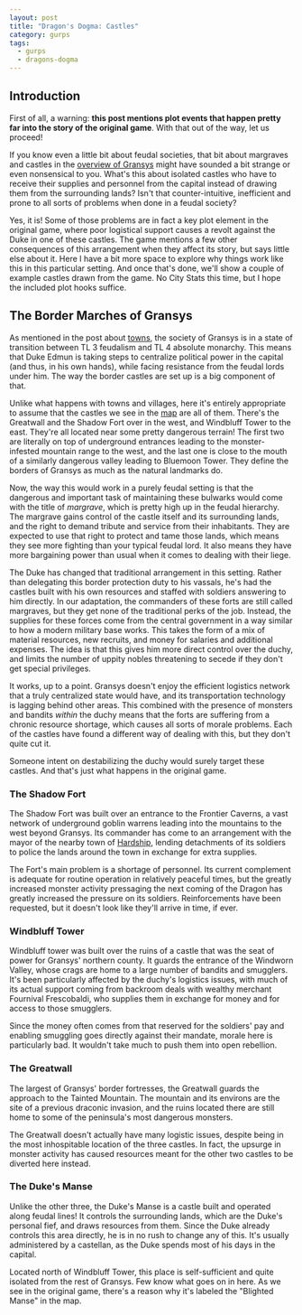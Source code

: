 ```yaml
---
layout: post
title: "Dragon's Dogma: Castles"
category: gurps
tags:
  - gurps
  - dragons-dogma
---
```


## Introduction

First of all, a warning: **this post mentions plot events that happen pretty far
into the story of the original game**. With that out of the way, let us proceed!

If you know even a little bit about feudal societies, that bit about margraves
and castles in the [overview of Gransys][gransys-post] might have sounded a bit
strange or even nonsensical to you. What's this about isolated castles who have
to receive their supplies and personnel from the capital instead of drawing them
from the surrounding lands? Isn't that counter-intuitive, inefficient and prone
to all sorts of problems when done in a feudal society?

Yes, it is! Some of those problems are in fact a key plot element in the
original game, where poor logistical support causes a revolt against the Duke in
one of these castles. The game mentions a few other consequences of this
arrangement when they affect its story, but says little else about it. Here I
have a bit more space to explore why things work like this in this particular
setting. And once that's done, we'll show a couple of example castles drawn from
the game. No City Stats this time, but I hope the included plot hooks suffice.

## The Border Marches of Gransys

As mentioned in the post about [towns][towns-post], the society of Gransys is in
a state of transition between TL 3 feudalism and TL 4 absolute monarchy. This
means that Duke Edmun is taking steps to centralize political power in the
capital (and thus, in his own hands), while facing resistance from the feudal
lords under him. The way the border castles are set up is a big component of
that.

Unlike what happens with towns and villages, here it's entirely appropriate to
assume that the castles we see in the [map][map-link] are all of them. There's
the Greatwall and the Shadow Fort over in the west, and Windbluff Tower to the
east. They're all located near some pretty dangerous terrain!  The first two are
literally on top of underground entrances leading to the monster-infested
mountain range to the west, and the last one is close to the mouth of a
similarly dangerous valley leading to Bluemoon Tower. They define the borders of
Gransys as much as the natural landmarks do.

Now, the way this would work in a purely feudal setting is that the dangerous
and important task of maintaining these bulwarks would come with the title of
_margrave_, which is pretty high up in the feudal hierarchy. The margrave gains
control of the castle itself and its surrounding lands, and the right to demand
tribute and service from their inhabitants. They are expected to use that right
to protect and tame those lands, which means they see more fighting than your
typical feudal lord. It also means they have more bargaining power than usual
when it comes to dealing with their liege.

The Duke has changed that traditional arrangement in this setting. Rather than
delegating this border protection duty to his vassals, he's had the castles
built with his own resources and staffed with soldiers answering to him
directly. In our adaptation, the commanders of these forts are still called
margraves, but they get none of the traditional perks of the job. Instead, the
supplies for these forces come from the central government in a way similar to
how a modern military base works. This takes the form of a mix of material
resources, new recruits, and money for salaries and additional expenses. The
idea is that this gives him more direct control over the duchy, and limits the
number of uppity nobles threatening to secede if they don't get special
privileges.

It works, up to a point. Gransys doesn't enjoy the efficient logistics network
that a truly centralized state would have, and its transportation technology is
lagging behind other areas. This combined with the presence of monsters and
bandits _within_ the duchy means that the forts are suffering from a chronic
resource shortage, which causes all sorts of morale problems. Each of the
castles have found a different way of dealing with this, but they don't quite
cut it.

Someone intent on destabilizing the duchy would surely target these castles. And
that's just what happens in the original game.

### The Shadow Fort

The Shadow Fort was built over an entrance to the Frontier Caverns, a vast
network of underground goblin warrens leading into the mountains to the west
beyond Gransys. Its commander has come to an arrangement with the mayor of the
nearby town of [Hardship][towns-post], lending detachments of its soldiers to
police the lands around the town in exchange for extra supplies.

The Fort's main problem is a shortage of personnel. Its current complement is
adequate for routine operation in relatively peaceful times, but the greatly
increased monster activity pressaging the next coming of the Dragon has greatly
increased the pressure on its soldiers. Reinforcements have been requested, but
it doesn't look like they'll arrive in time, if ever.

### Windbluff Tower

Windbluff tower was built over the ruins of a castle that was the seat of power
for Gransys' northern county. It guards the entrance of the Windworn Valley,
whose crags are home to a large number of bandits and smugglers. It's been
particularly affected by the duchy's logistics issues, with much of its actual
support coming from backroom deals with wealthy merchant Fournival Frescobaldi,
who supplies them in exchange for money and for access to those smugglers.

Since the money often comes from that reserved for the soldiers' pay and
enabling smuggling goes directly against their mandate, morale here is
particularly bad. It wouldn't take much to push them into open rebellion.

### The Greatwall

The largest of Gransys' border fortresses, the Greatwall guards the approach to
the Tainted Mountain. The mountain and its environs are the site of a previous
draconic invasion, and the ruins located there are still home to some of the
peninsula's most dangerous monsters.

The Greatwall doesn't actually have many logistic issues, despite being in the
most inhospitable location of the three castles. In fact, the upsurge in monster
activity has caused resources meant for the other two castles to be diverted
here instead.

### The Duke's Manse

Unlike the other three, the Duke's Manse is a castle built and operated along
feudal lines! It controls the surrounding lands, which are the Duke's personal
fief, and draws resources from them. Since the Duke already controls this area
directly, he is in no rush to change any of this. It's usually administered by a
castellan, as the Duke spends most of his days in the capital.

Located north of Windbluff Tower, this place is self-sufficient and quite
isolated from the rest of Gransys. Few know what goes on in here. As we see in
the original game, there's a reason why it's labeled the "Blighted Manse" in the
map.

[gransys-post]: https://bira.github.io/octopus-carnival/gurps/2016/10/05/gransys-overview.html
[towns-post]: https://bira.github.io/octopus-carnival/gurps/2016/10/10/towns.html
[map-link]: http://dragonsdogma.wikia.com/wiki/File:Gransys_map_large_w_labels.jpg
